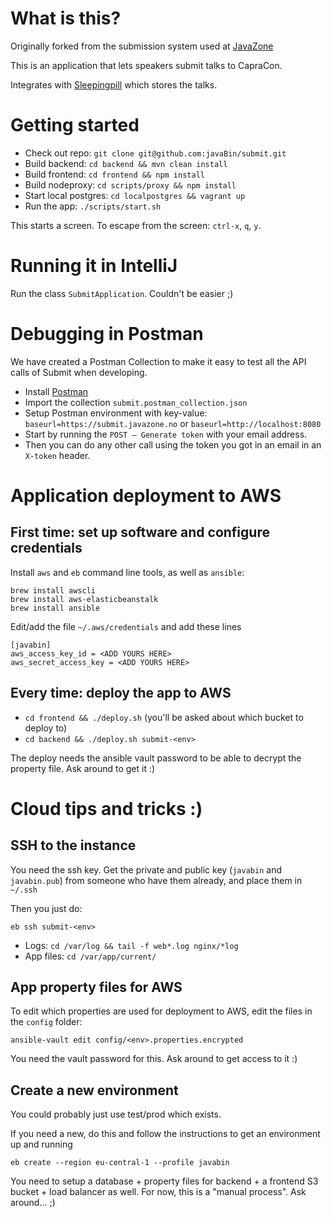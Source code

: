 # What is this?

Originally forked from the submission system used at [JavaZone](https://github.com/javaBin/submit)

This is an application that lets speakers submit talks to CapraCon.

Integrates with [Sleepingpill](https://github.com/capraconsukting/sleepingPillCore) which stores the talks.

# Getting started

* Check out repo: `git clone git@github.com:javaBin/submit.git`
* Build backend: `cd backend && mvn clean install`
* Build frontend: `cd frontend && npm install`
* Build nodeproxy: `cd scripts/proxy && npm install`
* Start local postgres: `cd localpostgres && vagrant up`
* Run the app: `./scripts/start.sh`

This starts a screen. To escape from the screen: `ctrl-x`, `q`, `y`.

# Running it in IntelliJ

Run the class `SubmitApplication`. Couldn't be easier ;)

# Debugging in Postman

We have created a Postman Collection to make it easy to test all the API calls of Submit when developing.

* Install [Postman](https://www.getpostman.com)
* Import the collection `submit.postman_collection.json`
* Setup Postman environment with key-value: `baseurl=https://submit.javazone.no` or `baseurl=http://localhost:8080`
* Start by running the `POST – Generate token` with your email address.
* Then you can do any other call using the token you got in an email in an `X-token` header.


# Application deployment to AWS

## First time: set up software and configure credentials

Install `aws` and `eb` command line tools, as well as `ansible`:

```
brew install awscli
brew install aws-elasticbeanstalk
brew install ansible
```

Edit/add the file `~/.aws/credentials` and add these lines

```
[javabin]
aws_access_key_id = <ADD YOURS HERE>
aws_secret_access_key = <ADD YOURS HERE>
```

## Every time: deploy the app to AWS

- `cd frontend && ./deploy.sh` (you'll be asked about which bucket to deploy to)
- `cd backend && ./deploy.sh submit-<env>`

The deploy needs the ansible vault password to be able to decrypt the property file. Ask around to get it :)

# Cloud tips and tricks :)

## SSH to the instance

You need the ssh key. Get the private and public key (`javabin` and `javabin.pub`) from someone who have them already, and place them in `~/.ssh`

Then you just do:
```
eb ssh submit-<env>
```

- Logs: `cd /var/log && tail -f web*.log nginx/*log`
- App files: `cd /var/app/current/`

## App property files for AWS

To edit which properties are used for deployment to AWS, edit the files in the `config` folder:

```
ansible-vault edit config/<env>.properties.encrypted
```

You need the vault password for this. Ask around to get access to it :)

## Create a new environment

You could probably just use test/prod which exists.

If you need a new, do this and follow the instructions to get an environment up and running
```
eb create --region eu-central-1 --profile javabin
```

You need to setup a database + property files for backend + a frontend S3 bucket + load balancer as well. For now, this is a "manual process". Ask around... ;)
